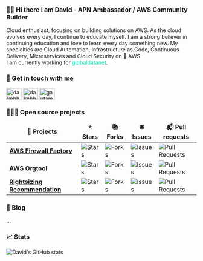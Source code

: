 ### 👋🏻 Hi there I am David - APN Ambassador / AWS Community Builder 

Cloud enthusiast, focusing on building solutions on AWS. As the cloud evolves every day, I continue to educate myself.
I am a strong believer in continuing education and love to learn every day something new. My specialties are Cloud Automation, Infrastructure as Code, Continuous Delivery, Microservices and Cloud Security on 🧡 AWS. <br />
I am currently working for <a href="https://globaldatanet.com" target="_blank" ><font color='#00ecbd'>globaldatanet</font></a>.
								       
<h3>💬  Get in touch with me</h3>
<p align="left">
<a href="https://dev.to/daknhh" target="blank"><img align="center" src="https://cdn.jsdelivr.net/npm/simple-icons@3.0.1/icons/dev-dot-to.svg" alt="daknhh" height="30" width="40" /></a>
<a href="https://twitter.com/DAKNHH" target="blank"><img align="center" src="https://raw.githubusercontent.com/rahuldkjain/github-profile-readme-generator/master/src/images/icons/Social/twitter.svg" alt="daknhh" height="30" width="40" /></a>
<a href="https://www.linkedin.com/in/daknhh/" target="blank"><img align="center" src="https://raw.githubusercontent.com/rahuldkjain/github-profile-readme-generator/master/src/images/icons/Social/linked-in-alt.svg" alt="gautamkrishnar" height="30" width="40" /></a>

<br />

<h3>👨🏻‍💻  Open source projects</h3>
<table>
  <thead align="center">
    <tr border: none;>
      <td><b>🎁 Projects</b></td>
      <td><b>⭐ Stars</b></td>
      <td><b>📚 Forks</b></td>
      <td><b>🛎 Issues</b></td>
      <td><b>📬 Pull requests</b></td>
    </tr>
  </thead>
  <tbody>
	  <tr>
      <td><a href="https://github.com/globaldatanet/aws-firewall-factory"><b>AWS Firewall Factory</b></a></td>
      <td><img alt="Stars" src="https://img.shields.io/github/stars/globaldatanet/aws-firewall-factory?style=flat-square&labelColor=343b41"/></td>
      <td><img alt="Forks" src="https://img.shields.io/github/forks/globaldatanet/aws-firewall-factory?style=flat-square&labelColor=343b41"/></td>
      <td><img alt="Issues" src="https://img.shields.io/github/issues/globaldatanet/aws-firewall-factory?style=flat-square&labelColor=343b41"/></td>
      <td><img alt="Pull Requests" src="https://img.shields.io/github/issues-pr/globaldatanet/aws-firewall-factory?style=flat-square&labelColor=343b41"/></td>
    </tr>
	  	  <tr>
      <td><a href="https://github.com/daknhh/aws-orgtool"><b>AWS Orgtool</b></a></td>
      <td><img alt="Stars" src="https://img.shields.io/github/stars/daknhh/aws-orgtool?style=flat-square&labelColor=343b41"/></td>
      <td><img alt="Forks" src="https://img.shields.io/github/forks/daknhh/aws-orgtool?style=flat-square&labelColor=343b41"/></td>
      <td><img alt="Issues" src="https://img.shields.io/github/issues/daknhh/aws-orgtool?style=flat-square&labelColor=343b41"/></td>
      <td><img alt="Pull Requests" src="https://img.shields.io/github/issues-pr/daknhh/aws-orgtool?style=flat-square&labelColor=343b41"/></td>
    </tr>
	  <tr>
      <td><a href="https://github.com/daknhh/rightsizing-recommendation"><b>Rightsizing Recommendation </b></a></td>
      <td><img alt="Stars" src="https://img.shields.io/github/stars/daknhh/rightsizing-recommendation?style=flat-square&labelColor=343b41"/></td>
      <td><img alt="Forks" src="https://img.shields.io/github/forks/daknhh/rightsizing-recommendation?style=flat-square&labelColor=343b41"/></td>
      <td><img alt="Issues" src="https://img.shields.io/github/issues/daknhh/rightsizing-recommendation?style=flat-square&labelColor=343b41"/></td>
      <td><img alt="Pull Requests" src="https://img.shields.io/github/issues-pr/daknhh/rightsizing-recommendation?style=flat-square&labelColor=343b41"/></td>
  </tbody>
</table>

### 📖 Blog

<!--START_SECTION:feed-->
...
<!--END_SECTION:feed-->


### 📈  Stats

![David's GitHub stats](https://github-readme-stats.vercel.app/api?username=daknhh&show_icons=true&theme=blueberry)

<!--
**daknhh/daknhh** is a ✨ _special_ ✨ repository because its `README.md` (this file) appears on your GitHub profile.



